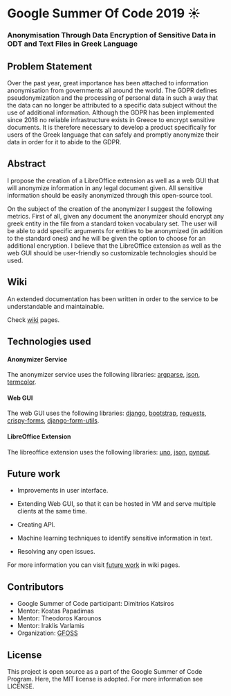 # Google Summer Of Code 2019 :sunny:

### Anonymisation Through Data Encryption of Sensitive Data in ODT and Text Files in Greek Language

## Problem Statement
Over the past year, great importance has been attached to information anonymisation from governments all around the world. The GDPR defines pseudonymization and the processing of personal data in such a way that the data can no longer be attributed to a specific data subject without the use of additional information. Although the GDPR has been implemented since 2018 no reliable infrastructure exists in Greece to encrypt sensitive documents. It is therefore necessary to develop a product specifically for users of the Greek language that can safely and promptly anonymize their data in order for it to abide to the GDPR.

## Abstract
I propose the creation of a LibreOffice extension as well as a web GUI that will anonymize information in any legal document given. All sensitive information should be easily anonymized through this open-source tool. 

On the subject of the creation of the anonymizer I suggest the following metrics. First of all, given any document the anonymizer should encrypt any greek entity in the file from a standard token vocabulary set. The user will be able to add specific arguments for entities to be anonymized (in addition to the standard ones) and he will be given the option to choose for an additional encryption. I believe that the LibreOffice extension as well as the web GUI should be user-friendly so customizable technologies should be used.


## Wiki 
An extended documentation has been written in order to the service to be understandable and maintainable.

Check [wiki](https://github.com/eellak/gsoc2019-anonymization/wiki) pages.

## Technologies used

#### Anonymizer Service
 The anonymizer service uses the following libraries: [argparse](https://docs.python.org/3/library/argparse.html), [json](https://docs.python.org/3/library/json.html), [termcolor](https://pypi.org/project/termcolor/).
#### Web GUI
 The web GUI uses the following libraries: [django](https://www.djangoproject.com/), [bootstrap](https://getbootstrap.com/), [requests](https://pypi.org/project/requests/), [crispy-forms](https://django-crispy-forms.readthedocs.io/en/latest/install.html), [django-form-utils](https://pypi.org/project/django-form-utils/).
#### LibreOffice Extension
The libreoffice extension uses the following libraries: [uno](https://wiki.openoffice.org/wiki/Uno), [json](https://docs.python.org/3/library/json.html), [pynput](https://pypi.org/project/pynput/).

## Future work 
- Improvements in user interface.

- Extending Web GUI, so that it can be hosted in VM and serve multiple clients at the same time.

- Creating API.

- Machine learning techniques to identify sensitive information in text.

- Resolving any open issues.


For more information you can visit [future work](https://github.com/eellak/gsoc2019-anonymization/wiki/Future-Work) in wiki pages.

## Contributors
- Google Summer of Code participant: Dimitrios Katsiros
- Mentor: Kostas Papadimas
- Mentor: Theodoros Karounos
- Mentor: Iraklis Varlamis
- Organization: [GFOSS](https://gfoss.eu/)
 
## License
This project is open source as a part of the Google Summer of Code Program. Here, the MIT license is adopted. For more information see LICENSE.
